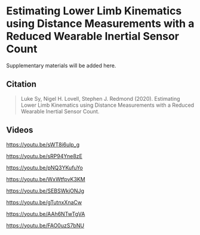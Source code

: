 # Estimating Lower Limb Kinematics using Distance Measurements with a Reduced Wearable Inertial Sensor Count

Supplementary materials will be added here.

## Citation
> Luke Sy, Nigel H. Lovell, Stephen J. Redmond (2020). Estimating Lower Limb Kinematics using Distance Measurements with a Reduced Wearable Inertial Sensor Count.

## Videos

https://youtu.be/sWT8i6ulp_g

https://youtu.be/sRP94Yne8zE

https://youtu.be/pNQ3YKufuYo

https://youtu.be/WxWtfpvK3KM

https://youtu.be/SEBSWkjONJg

https://youtu.be/gTutnxXnaCw

https://youtu.be/AAh6NTwTgVA

https://youtu.be/FAO0uzS7bNU


